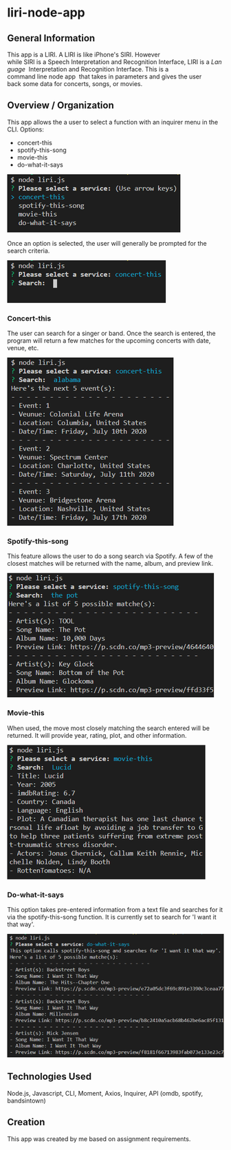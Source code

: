 # liri-node-app

## General Information

This app is a LIRI. A LIRI is like iPhone's SIRI. However while SIRI is a Speech Interpretation and Recognition Interface, LIRI is a _Language_ 
Interpretation and Recognition Interface. This is a command line node app 
that takes in parameters and gives the user back some data for concerts, 
songs, or movies.

## Overview / Organization

This app allows the a user to select a function with an inquirer menu in 
the CLI.
Options:
- concert-this
- spotify-this-song
- movie-this
- do-what-it-says

![menu](images/menu.PNG)

Once an option is selected, the user will generally be prompted for
the search criteria.

![search](images/menu-prompt.PNG)

### Concert-this

The user can search for a singer or band. Once the search is entered, the
program will return a few matches for the upcoming concerts with date, venue,
etc. 

![concert](images/concert-this-results.PNG)

### Spotify-this-song

This feature allows the user to do a song search via Spotify. A few of the 
closest matches will be returned with the name, album, and preview link.

![spotify](images/spotify-this-song-results.PNG)

### Movie-this

When used, the move most closely matching the search entered will be returned.
It will provide year, rating, plot, and other information. 

![movie](images/movie-this-results.PNG)

### Do-what-it-says

This option takes pre-entered information from a text file and searches for it
via the spotify-this-song function. It is currently set to search for 'I want
it that way'. 

![do-what](images/do-what-it-says-results.PNG)

## Technologies Used

Node.js, Javascript, CLI, Moment, Axios, Inquirer, API (omdb, spotify, bandsintown)

## Creation

This app was created by me based on assignment requirements.
